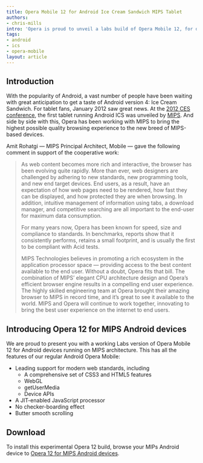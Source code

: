 ```yaml
---
title: Opera Mobile 12 for Android Ice Cream Sandwich MIPS Tablet
authors:
- chris-mills
intro: 'Opera is proud to unveil a labs build of Opera Mobile 12, for devices built on MIPS architecture, which has already been run successfully on top of Android Ice Cream Sandwich.'
tags:
- android
- ics
- opera-mobile
layout: article
---
```


## Introduction

With the popularity of Android, a vast number of people have been waiting with great anticipation to get a taste of Android version 4: Ice Cream Sandwich. For tablet fans, January 2012 saw great news. At the [2012 CES conference][1], the first tablet running Android ICS was unveiled by [MIPS][2]. And side by side with this, Opera has been working with MIPS to bring the highest possible quality browsing experience to the new breed of MIPS-based devices.

[1]: http://www.cesweb.org/
[2]: http://www.mips.com/

Amit Rohatgi — MIPS Principal Architect, Mobile — gave the following comment in support of the cooperative work:

> As web content becomes more rich and interactive, the browser has been evolving quite rapidly. More than ever, web designers are challenged by adhering to new standards, new programming tools, and new end target devices. End users, as a result, have an expectation of how web pages need to be rendered, how fast they can be displayed, and how protected they are when browsing. In addition, intuitive management of information using tabs, a download manager, and competitive searching are all important to the end-user for maximum data consumption.
>
> For many years now, Opera has been known for speed, size and compliance to standards. In benchmarks, reports show that it consistently performs, retains a small footprint, and is usually the first to be compliant with Acid tests.
>
> MIPS Technologies believes in promoting a rich ecosystem in the application processor space — providing access to the best content available to the end user. Without a doubt, Opera fits that bill. The combination of MIPS’ elegant CPU architecture design and Opera’s efficient browser engine results in a compelling end user experience. The highly skilled engineering team at Opera brought their amazing browser to MIPS in record time, and it’s great to see it available to the world. MIPS and Opera will continue to work together, innovating to bring the best user experience on the internet to end users.

## Introducing Opera 12 for MIPS Android devices

We are proud to present you with a working Labs version of Opera Mobile 12 for Android devices running on MIPS architecture. This has all the features of our regular Android Opera Mobile:

- Leading support for modern web standards, including
	- A comprehensive set of CSS3 and HTML5 features
	- WebGL
	- getUserMedia
	- Device APIs
- A JIT-enabled JavaScript processor
- No checker-boarding effect
- Butter smooth scrolling

## Download

To install this experimental Opera 12 build, browse your MIPs Android device to [Opera 12 for MIPS Android devices][3].

[3]: http://www.opera.com/download/get.pl?sub=++++&id=34410&location=270&nothanks=yes
